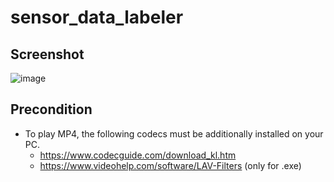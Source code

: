 # sensor_data_labeler

## Screenshot 
![image](https://github.com/sung-park/sensor_data_labeler/assets/31734973/482a1942-2864-4fd3-b256-c472bbe24bca)

## Precondition
- To play MP4, the following codecs must be additionally installed on your PC.
  - https://www.codecguide.com/download_kl.htm
  - https://www.videohelp.com/software/LAV-Filters (only for .exe)

